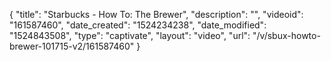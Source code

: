 {
    "title": "Starbucks - How To: The Brewer",
    "description": "",
    "videoid": "161587460",
    "date_created": "1524234238",
    "date_modified": "1524843508",
    "type": "captivate",
    "layout": "video",
    "url": "\/v\/sbux-howto-brewer-101715-v2\/161587460"
}